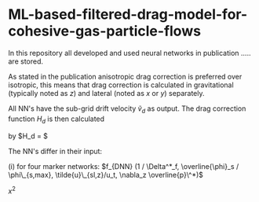 # ML-based-filtered-drag-model-for-cohesive-gas-particle-flows

In this repository all developed and used neural networks in publication ..... are stored.

As stated in the publication anisotropic drag correction is preferred over isotropic, this means that drag correction is calculated in gravitational (typically noted as $z$) and lateral (noted as $x$ or $y$) separately.

All NN's have the sub-grid drift velocity $\tilde{v}_d$ as output. The drag correction function $H_d$ is then calculated

by $H_d  =  $

The NN's differ in their input:

(i) for four marker networks: $f_{DNN} (1 / \Delta^*_f, \overline{\phi}_s / \phi\_{s,max}, \tilde{u}\_{sl,z}/u_t, \nabla_z  \overline{p}\^*)$


$x^2$
